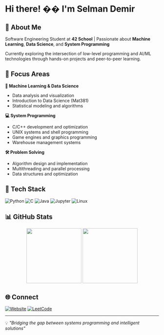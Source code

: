 # Hi there! �� I'm Selman Demir

## 🚀 About Me

Software Engineering Student at **42 School** | Passionate about **Machine Learning**, **Data Science**, and **System Programming**

Currently exploring the intersection of low-level programming and AI/ML technologies through hands-on projects and peer-to-peer learning.

## 🎯 Focus Areas

**🤖 Machine Learning & Data Science**
- Data analysis and visualization
- Introduction to Data Science (Mat381)
- Statistical modeling and algorithms

**💻 System Programming**
- C/C++ development and optimization
- UNIX systems and shell programming
- Game engines and graphics programming
- Warehouse management systems

**🛠️ Problem Solving**
- Algorithm design and implementation
- Multithreading and parallel processing
- Data structures and optimization

## 🔧 Tech Stack

![Python](https://img.shields.io/badge/Python-3776AB?style=for-the-badge&logo=python&logoColor=white)
![C](https://img.shields.io/badge/C-00599C?style=for-the-badge&logo=c&logoColor=white)
![Java](https://img.shields.io/badge/Java-ED8B00?style=for-the-badge&logo=java&logoColor=white)
![Jupyter](https://img.shields.io/badge/Jupyter-F37626?style=for-the-badge&logo=jupyter&logoColor=white)
![Linux](https://img.shields.io/badge/Linux-FCC624?style=for-the-badge&logo=linux&logoColor=black)

## 📊 GitHub Stats

<div align="center">
  <img src="https://github-readme-stats.vercel.app/api?username=selmand42&show_icons=true&theme=vision-friendly-dark&hide_border=true&include_all_commits=true&count_private=true" height="180" />
  <img src="https://github-readme-stats.vercel.app/api/top-langs/?username=selmand42&layout=compact&theme=vision-friendly-dark&hide_border=true&include_all_commits=true&count_private=true&hide=jupyter%20notebook,html,css,makefile&langs_count=6" height="180" />
</div>

## 🌐 Connect

[![Website](https://img.shields.io/badge/selmandemir.com-0077B5?style=for-the-badge&logo=internet-explorer&logoColor=white)](https://selmandemir.com)
[![LeetCode](https://img.shields.io/badge/LeetCode-FFA116?style=for-the-badge&logo=leetcode&logoColor=black)](https://leetcode.com/selmand42)

---
💡 *"Bridging the gap between systems programming and intelligent solutions"*
